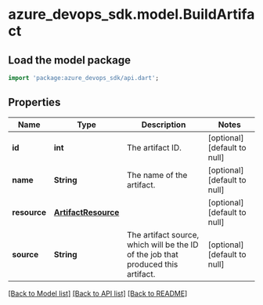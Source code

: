# azure_devops_sdk.model.BuildArtifact

## Load the model package
```dart
import 'package:azure_devops_sdk/api.dart';
```

## Properties
Name | Type | Description | Notes
------------ | ------------- | ------------- | -------------
**id** | **int** | The artifact ID. | [optional] [default to null]
**name** | **String** | The name of the artifact. | [optional] [default to null]
**resource** | [**ArtifactResource**](ArtifactResource.md) |  | [optional] [default to null]
**source** | **String** | The artifact source, which will be the ID of the job that produced this artifact. | [optional] [default to null]

[[Back to Model list]](../README.md#documentation-for-models) [[Back to API list]](../README.md#documentation-for-api-endpoints) [[Back to README]](../README.md)


